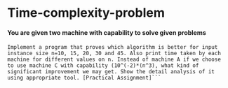 # Time-complexity-problem


#### You are given two machine with capability to solve given problems
```(10^(-4)*(2^n) Seconds and (10^(-6)*(2^n) Seconds respectively.
Implement a program that proves which algorithm is better for input
instance size n=10, 15, 20, 30 and 45. Also print time taken by each
machine for different values on n. Instead of machine A if we choose
to use machine C with capability (10^(-2)*(n^3), what kind of
significant improvement we may get. Show the detail analysis of it
using appropriate tool. [Practical Assignment]```
